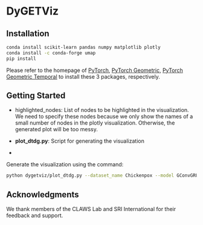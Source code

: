 # DyGETViz

## Installation


```bash
conda install scikit-learn pandas numpy matplotlib plotly
conda install -c conda-forge umap
pip install 
```


Please refer to the homepage of [PyTorch](https://pytorch.org/get-started/locally/), [PyTorch Geometric](https://pytorch-geometric.readthedocs.io/en/latest/install/installation.html), [PyTorch Geometric Temporal](https://pytorch-geometric-temporal.readthedocs.io/en/latest/notes/installation.html) to install these 3 packages, respectively. 



## Getting Started


- highlighted_nodes: List of nodes to be highlighted in the visualization. We need to specify these nodes because we only show the names of a small number of nodes in the plotly visualization. Otherwise, the generated plot will be too messy. 


- **plot_dtdg.py**: Script for generating the visualization
- 

Generate the visualization using the command:

```bash
python dygetviz/plot_dtdg.py --dataset_name Chickenpox --model GConvGRU
```

## Acknowledgments

We thank members of the CLAWS Lab and SRI International for their feedback and support.


